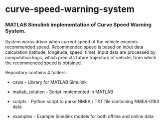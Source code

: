 # curve-speed-warning-system
### MATLAB Simulink implementation of Curve Speed Warning System. 
System warns driver when current speed of the vehicle exceeds recommended speed. Recommended speed is based on input data calculation (latitude, longitude, speed, time). Input data are processed by computation logic, which predicts future trajectory of vehicle, from which the recommended speed is obtained.

Repository contains 4 folders:
- csws - Library for MATLAB Simulink
- matlab_solution - Script implemented in MATLAB
- scripts - Python script to parse NMEA / TXT file containing NMEA-0183 data

- examples - Example Simulink models for both offline and online data